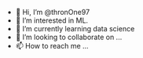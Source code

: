 - 👋 Hi, I’m @thronOne97
- 👀 I’m interested in ML.
- 🌱 I’m currently learning data science
- 💞️ I’m looking to collaborate on ...
- 📫 How to reach me ...

<!---
thronOne97/thronOne97 is a ✨ special ✨ repository because its `README.md` (this file) appears on your GitHub profile.
You can click the Preview link to take a look at your changes.
--->
